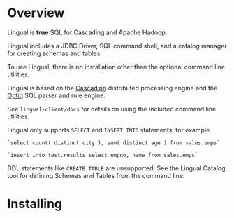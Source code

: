 # Overview

Lingual is __true__ SQL for Cascading and Apache Hadoop.

Lingual includes a JDBC Driver, SQL command shell, and a catalog manager for creating schemas and tables.

To use Lingual, there is no installation other than the optional command line utilities.

Lingual is based on the [Cascading](http://cascading.org) distributed processing engine and
the [Optiq](https://github.com/julianhyde/optiq) SQL parser and rule engine.

See `lingual-client/docs` for details on using the included command line utilities.

Lingual only supports `SELECT` and `INSERT INTO` statements, for example

    `select count( distinct city ), sum( distinct age ) from sales.emps`

    `insert into test.results select empno, name from sales.emps`

DDL statements like `CREATE TABLE` are unsupported. See the Lingual Catalog tool for defining Schemas and Tables from
the command line.

# Installing

